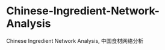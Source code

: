 Chinese-Ingredient-Network-Analysis
===================================

Chinese Ingredient Network Analysis, 中国食材网络分析